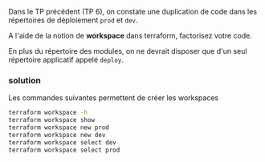 Dans le TP précédent (TP 6), on constate une duplication de code dans les répertoires de déploiement `prod` et `dev`.

A l'aide de la notion de **workspace** dans terraform, factorisez votre code.

En plus du répertoire des modules, on ne devrait disposer que d'un seul répertoire applicatif appelé `deploy`.


### solution
Les commandes suivantes permettent de créer les workspaces

```bash 
terraform workspace -h
terraform workspace show
terraform workspace new prod
terraform workspace new dev
terraform workspace select dev
terraform workspace select prod
```